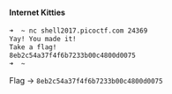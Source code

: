 #### Internet Kitties

```sh
➜  ~ nc shell2017.picoctf.com 24369
Yay! You made it!
Take a flag!
8eb2c54a37f4f6b7233b00c4800d0075
➜  ~
```

Flag &rarr; `8eb2c54a37f4f6b7233b00c4800d0075 `